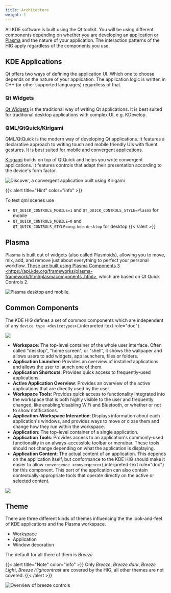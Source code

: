 ```yaml
---
title: Architecture
weight: 1
---
```



All KDE software is built using the Qt toolkit. You will be using
different components depending on whether you are developing an
[application](https://www.kde.org/applications/) or
[Plasma](https://www.kde.org/plasma-desktop.php) and the nature of your
application. The interaction patterns of the HIG apply regardless of the
components you use.

KDE Applications
----------------

Qt offers two ways of defining the application UI. Which one to choose
depends on the nature of your application. The application logic is
written in C++ (or other supported languages) regardless of that.

### Qt Widgets

[Qt Widgets](http://doc.qt.io/qt-5/qtwidgets-index.html) is the
traditional way of writing Qt applications. It is best suited for
traditional desktop applications with complex UI, e.g. KDevelop.

### QML/QtQuick/Kirigami

QML/QtQuick is the modern way of developing Qt applications. It features
a declarative approach to writing touch and mobile friendly UIs with
fluent gestures. It is best suited for mobile and convergent
applications.

[Kirigami](https://www.kde.org/products/kirigami/) builds on top of
QtQuick and helps you write convergent applications. It features
controls that adapt their presentation according to the device\'s form
factor.

![Discover, a convergent application built using
Kirigami](/hig/kirigami.jpg)

{{< alert title="Hint" color="info" >}}

To test qml scenes use

-   `QT_QUICK_CONTROLS_MOBILE=1` and `QT_QUICK_CONTROLS_STYLE=Plasma`
    for mobile
-   `QT_QUICK_CONTROLS_MOBILE=0` and
    `QT_QUICK_CONTROLS_STYLE=org.kde.desktop` for desktop
{{< /alert >}}

Plasma
------

Plasma is built out of widgets (also called Plasmoids), allowing you to
move, mix, add, and remove just about everything to perfect your
personal workflow.[ Those are built using Plasma Components 3
\<https://api.kde.org/frameworks/plasma-framework/html/plasmacomponents
.html\>](), which are based on Qt Quick Controls 2.

![Plasma desktop and mobile.](/hig/plasma-workspace.jpg)

Common Components
-----------------

The KDE HIG defines a set of common components which are independent of
any `device type <devicetypes>`{.interpreted-text role="doc"}.

![](/hig/Desktop_UX.png)

-   **Workspace**: The top-level container of the whole user interface.
    Often called \"desktop\", \"home screen\", or \"shell\", it shows
    the wallpaper and allows users to add widgets, app launchers, files
    or folders.
-   **Application Launcher**: Provides an overview of installed
    applications and allows the user to launch one of them.
-   **Application Shortcuts**: Provides quick access to frequently-used
    applications.
-   **Active Application Overview**: Provides an overview of the active
    applications that are directly used by the user.
-   **Workspace Tools**: Provides quick access to functionality
    integrated into the workspace that is both highly visible to the
    user and frequently changed, like enabling/disabling WiFi and
    Bluetooth, or whether or not to show notifications.
-   **Application-Workspace Interaction**: Displays information about
    each application\'s windows, and provides ways to move or close them
    and change how they run within the workspace.
-   **Application**: The top-level container of a single application.
-   **Application Tools**: Provides access to an application\'s
    commonly-used functionality in an always-accessible toolbar or
    menubar. These tools should not change depending on what the
    application is displaying.
-   **Application Content**: The actual content of an application. This
    depends on the application itself, but conformance to the KDE HIG
    should make it easier to allow
    `convergence <convergence>`{.interpreted-text role="doc"} for this
    component. This part of the application can also contain
    contextually-appropriate tools that operate directly on the active
    or selected content.

![](/hig/Mobile-UX.png)

Theme
-----

There are three different kinds of themes influencing the the
look-and-feel of KDE applications and the Plasma workspace.

-   Workspace
-   Application
-   Window decoration

The default for all there of them is *Breeze*.

{{< alert title="Note" color="info" >}}
Only *Breeze*, *Breeze dark*, *Breeze Light*, *Breeze Highcontrast* are
covered by the HIG, all other themes are not covered.
{{< /alert >}}

![Overview of breeze controls](/hig/breeze.jpeg)
